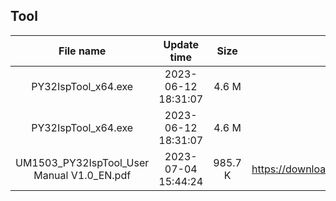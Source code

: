 ## Tool
| File name | Update time | Size | Download address |
| :----: | :----: | :----: | :----: |
| PY32IspTool_x64.exe | 2023-06-12 18:31:07 | 4.6 M | <https://download.py32.org/Tool/PY32_IspTool_V1.0.0/PY32IspTool_x64.exe> |
| PY32IspTool_x64.exe | 2023-06-12 18:31:07 | 4.6 M | <https://download.py32.org/Tool/PY32_IspTool_V1.0.0/PY32IspTool_x64.exe> |
| UM1503_PY32IspTool_User Manual V1.0_EN.pdf | 2023-07-04 15:44:24 | 985.7 K | <https://download.py32.org/Tool/PY32_IspTool_V1.0.0/UM1503_PY32IspTool_User%20Manual%20V1.0_EN.pdf> |
